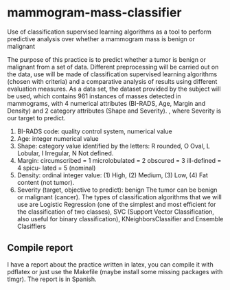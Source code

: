 # mammogram-mass-classifier
Use of classification supervised learning algorithms as a tool to perform predictive analysis over whether a mammogram mass is benign or malignant

The purpose of this practice is to predict whether a tumor is benign or malignant from a set of data. Different preprocessing will be carried out on the data, use will be made of classification supervised learning algorithms (chosen with criteria) and a comparative analysis of results using different evaluation measures. As a data set, the dataset provided by the subject will be used, which contains 961 instances of masses detected in mammograms, with 4 numerical attributes (BI-RADS, Age, Margin and Density) and 2 category attributes (Shape and Severity). , where Severity is our target to predict.
1. BI-RADS code: quality control system, numerical value
2. Age: integer numerical value
3. Shape: category value identified by the letters: R rounded, O Oval, L Lobular, I Irregular, N Not defined.
4. Margin: circumscribed = 1 microlobulated = 2 obscured = 3 ill-defined = 4 spicu- lated = 5 (nominal)
5. Density: ordinal integer value: (1) High, (2) Medium, (3) Low, (4) Fat content (not tumor).
6. Severity (target, objective to predict): benign The tumor can be benign or malignant (cancer).
The types of classification algorithms that we will use are Logistic Regression (one of the simplest and most efficient for the classification of two classes), SVC (Support Vector Classification, also useful for binary classification), KNeighborsClassifier and Ensemble Clasiffiers


## Compile report

I have a report about the practice written in latex, you can compile it with pdflatex or just use the Makefile (maybe install some missing packages with tlmgr).
The report is in Spanish.
